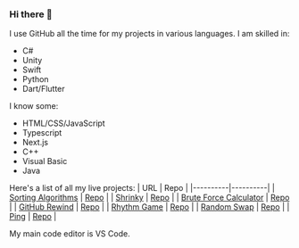 ### Hi there 👋

<!--
**arbusam/arbusam** is a ✨ _special_ ✨ repository because its `README.md` (this file) appears on your GitHub profile.

Here are some ideas to get you started:

- 🔭 I’m currently working on ...
- 🌱 I’m currently learning ...
- 👯 I’m looking to collaborate on ...
- 🤔 I’m looking for help with ...
- 💬 Ask me about ...
- 📫 How to reach me: ...
- 😄 Pronouns: ...
- ⚡ Fun fact: ...
-->

I use GitHub all the time for my projects in various languages.
I am skilled in:
- C#
- Unity
- Swift
- Python
- Dart/Flutter

I know some:
- HTML/CSS/JavaScript
- Typescript
- Next.js
- C++
- Visual Basic
- Java

Here's a list of all my live projects:
| URL | Repo |
|----------|----------|
| [Sorting Algorithms](https://sorting.arhan.tech/) | [Repo](https://github.com/arbusam/sorting-algorithms/) |
| [Shrinky](https://shrinky.arhan.tech/) | [Repo](https://github.com/arbusam/shrinky/) |
| [Brute Force Calculator](https://brute-force.arhan.tech/) | [Repo](https://github.com/arbusam/Brute-Force-Calculator) |
| [GitHub Rewind](https://github-rewind.arhan.tech/) | [Repo](https://github.com/arbusam/github-rewind/) |
| [Rhythm Game](https://rhythm.arhan.tech/) | [Repo](https://github.com/arbusam/rhythm-game/) |
| [Random Swap](https://github.com/arbusam/Random-Swap/releases) | [Repo](https://github.com/arbusam/Random-Swap/) |
| [Ping](https://ping.arhan.tech) | [Repo](https://github.com/arbusam/Ping/) |

My main code editor is VS Code.
